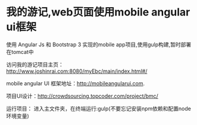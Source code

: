# 我的游记,web页面使用mobile angular ui框架

使用 Angular Js 和 Bootstrap 3 实现的mobile app项目,使用gulp构建,暂时部署在tomcat中

访问我的游记项目主页： http://www.joshinrai.com:8080/myEbc/main/index.html#/

mobile angular UI 框架地址：http://mobileangularui.com.

项目UI设计：http://crowdsourcing.topcoder.com/project/bmc/

运行项目：
进入主文件夹，在终端运行:gulp(不要忘记安装npm依赖和配置node环境变量)
